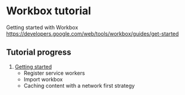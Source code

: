 # Workbox tutorial

Getting started with Workbox https://developers.google.com/web/tools/workbox/guides/get-started

## Tutorial progress

1. [Getting started](https://developers.google.com/web/tools/workbox/guides/get-started)
   - Register service workers
   - Import workbox
   - Caching content with a network first strategy
